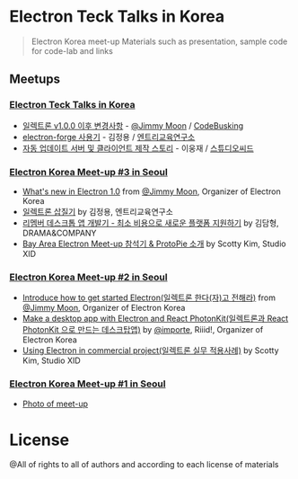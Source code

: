# Electron Teck Talks in Korea

> Electron Korea meet-up Materials such as presentation, sample code for code-lab and links

## Meetups

### [Electron Teck Talks in Korea](http://onoffmix.com/event/96805)

- [일렉트론 v1.0.0 이후 변경사항](https://speakerdeck.com/ragingwind/changeslog-since-v1-dot-0-electron-teck-talks-in-korea) - [@Jimmy Moon](github.com/ragingwind/) / [CodeBusking](https://www.youtube.com/channel/UCrKE8ihOKHxYHBzI0Ys-Oow)
- [electron-forge 사용기](https://www.slideshare.net/JungYoungKim/electron-forge) - 김정용 / [엔트리교육연구소](https://playentry.org/#!/)
- [자동 업데이트 서버 및 클라이언트 제작 스토리](http://slides.com/woongjae/deck-9#/) - 이웅재 / [스튜디오씨드](https://www.protopie.io/)

### [Electron Korea Meet-up #3 in Seoul](http://www.meetup.com/electron-kr/events/231588983//)

- [What's new in Electron 1.0](http://electron-kr.github.io/meetup/meetup-2016-06-29/whats-new-in-electorn-1.0/) from [@Jimmy Moon](https://github.com/ragingwind), Organizer of Electron Korea
- [일렉트론 삽질기](http://www.slideshare.net/JungYoungKim/ss-63559085) by 김정용, 엔트리교육연구소
- [리멤버 데스크톱 앱 개발기 - 최소 비용으로 새로운 플랫폼 지원하기](http://www.slideshare.net/tomkim336/ss-63591419) by 김담형, DRAMA&COMPANY
- [Bay Area Electron Meet-up 참석기 & ProtoPie 소개](https://www.youtube.com/watch?v=1VdCgPOLl6M) by Scotty Kim, Studio XID

### [Electron Korea Meet-up #2 in Seoul](http://www.meetup.com/electron-kr/events/226416682/)

- [Introduce how to get started Electron(일렉트론 한다(자)고 전해라)](http://electron-kr.github.io/meetup/meetup-2016-01-27/introduce-how-to-get-started-with-electron) from [@Jimmy Moon](https://github.com/ragingwind), Organizer of Electron Korea
- [Make a desktop app with Electron and React PhotonKit(일렉트론과 React PhotonKit 으로 만드는 데스크탑앱)](http://www.slideshare.net/importre/munchkin-57537937/1) by [@importe](http://import.re/), Riiid!, Organizer of Electron Korea
- [Using Electron in commercial project(일렉트론 실무 적용사례)](https://www.slideshare.net/secret/pwXPLbKTLxaIza) by Scotty Kim, Studio XID

### [Electron Korea Meet-up #1 in Seoul](http://www.meetup.com/electron-kr/events/226252583/)

- [Photo of meet-up](http://www.meetup.com/electron-kr/photos/26513459/443589555/)

# License

@All of rights to all of authors and according to each license of materials
